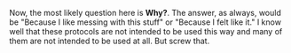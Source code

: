 Now, the most likely question here is **Why?**. The answer, as always, would be "Because I like messing with this stuff" or "Because I felt like it." I know well that these protocols are not intended to be used this way and many of them are not intended to be used at all. But screw that.
